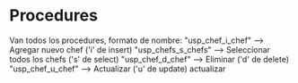 # Procedures
Van todos los procedures, formato de nombre: "usp_chef_i_chef" --> Agregar nuevo chef ('i' de insert)
"usp_chefs_s_chefs" --> Seleccionar todos los chefs ('s' de select) 
"usp_chef_d_chef" --> Eliminar ('d' de delete)
"usp_chef_u_chef" --> Actualizar ('u' de update)
actualizar